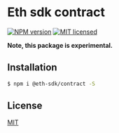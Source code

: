 # Eth sdk contract

[![NPM version][npm-image]][npm-url]
[![MIT licensed][license-image]][license-url]

**Note, this package is experimental.**

## Installation

```bash
$ npm i @eth-sdk/contract -S
```

## License

[MIT][license-url]

[npm-image]: https://badge.fury.io/js/%40eth-sdk%2Fcontract.svg
[npm-url]: https://npmjs.org/package/@eth-sdk/contract
[license-image]: https://img.shields.io/badge/license-MIT-blue.svg
[license-url]: ./LICENSE
